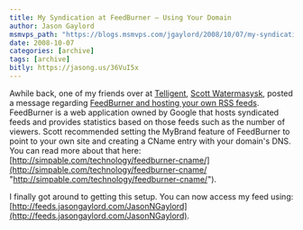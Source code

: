 ```yaml
---
title: My Syndication at FeedBurner – Using Your Domain
author: Jason Gaylord
msmvps_path: "https://blogs.msmvps.com/jgaylord/2008/10/07/my-syndication-at-feedburner-using-your-domain/"
date: 2008-10-07
categories: [archive]
tags: [archive]
bitly: https://jasong.us/36VuI5x
---
```


Awhile back, one of my friends over at [Telligent](http://telligent.com), [Scott Watermasysk](http://simpable.com/), posted a message regarding [FeedBurner and hosting your own RSS feeds](http://simpable.com/technology/feedburner-cname/). FeedBurner is a web application owned by Google that hosts syndicated feeds and provides statistics based on those feeds such as the number of viewers. Scott recommended setting the MyBrand feature of FeedBurner to point to your own site and creating a CName entry with your domain's DNS. You can read more about that here: [http://simpable.com/technology/feedburner-cname/](http://simpable.com/technology/feedburner-cname/ "http://simpable.com/technology/feedburner-cname/").

I finally got around to getting this setup. You can now access my feed using: [http://feeds.jasongaylord.com/JasonNGaylord](http://feeds.jasongaylord.com/JasonNGaylord).
